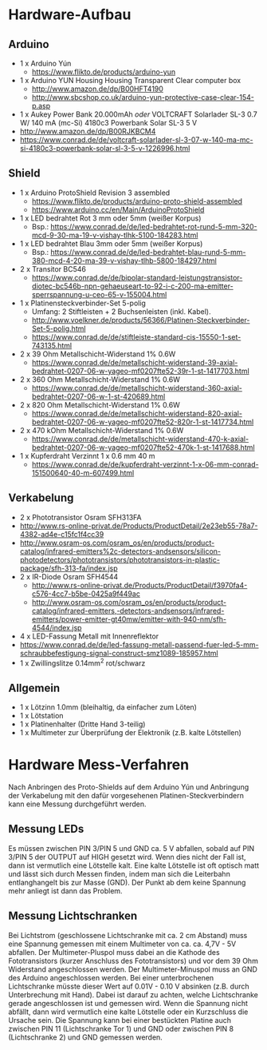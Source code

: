 # Hardware-Aufbau

## Arduino
* 1 x Arduino Yún
	* https://www.flikto.de/products/arduino-yun
* 1 x Arduino YUN Housing Housing Transparent Clear computer box
	* http://www.amazon.de/dp/B00HFT4190
	* http://www.sbcshop.co.uk/arduino-yun-protective-case-clear-154-p.asp
* 1 x Aukey Power Bank 20.000mAh *oder* VOLTCRAFT Solarlader SL-3 0.7 W/ 140 mA (mc-Si) 4180c3 Powerbank Solar SL-3 5 V
 * http://www.amazon.de/dp/B00RJKBCM4
 * https://www.conrad.de/de/voltcraft-solarlader-sl-3-07-w-140-ma-mc-si-4180c3-powerbank-solar-sl-3-5-v-1226996.html

## Shield
*  1 x Arduino ProtoShield Revision 3 assembled
	* https://www.flikto.de/products/arduino-proto-shield-assembled
	* https://www.arduino.cc/en/Main/ArduinoProtoShield
* 1 x LED bedrahtet Rot 3 mm oder 5mm (weißer Korpus)
	* Bsp.: https://www.conrad.de/de/led-bedrahtet-rot-rund-5-mm-320-mcd-9-30-ma-19-v-vishay-tlhk-5100-184283.html
* 1 x LED bedrahtet Blau 3mm oder 5mm (weißer Korpus)
  * Bsp.: https://www.conrad.de/de/led-bedrahtet-blau-rund-5-mm-380-mcd-4-20-ma-39-v-vishay-tlhb-5800-184297.html
* 2 x Transitor BC546
	* https://www.conrad.de/de/bipolar-standard-leistungstransistor-diotec-bc546b-npn-gehaeuseart-to-92-i-c-200-ma-emitter-sperrspannung-u-ceo-65-v-155004.html
* 1 x Platinensteckverbinder-Set 5-polig
 	* Umfang: 2 Stiftleisten + 2 Buchsenleisten (inkl. Kabel).
	* http://www.voelkner.de/products/56366/Platinen-Steckverbinder-Set-5-polig.html
	* https://www.conrad.de/de/stiftleiste-standard-cis-15550-1-set-743135.html
* 2 x 39 Ohm Metallschicht-Widerstand 1% 0.6W
	* https://www.conrad.de/de/metallschicht-widerstand-39-axial-bedrahtet-0207-06-w-yageo-mf0207fte52-39r-1-st-1417703.html
* 2 x 360 Ohm Metallschicht-Widerstand 1% 0.6W
	* https://www.conrad.de/de/metallschicht-widerstand-360-axial-bedrahtet-0207-06-w-1-st-420689.html
* 2 x 820 Ohm Metallschicht-Widerstand 1% 0.6W
	* https://www.conrad.de/de/metallschicht-widerstand-820-axial-bedrahtet-0207-06-w-yageo-mf0207fte52-820r-1-st-1417734.html
* 2 x 470 kOhm Metallschicht-Widerstand 1% 0.6W
	* https://www.conrad.de/de/metallschicht-widerstand-470-k-axial-bedrahtet-0207-06-w-yageo-mf0207fte52-470k-1-st-1417688.html
* 1 x Kupferdraht Verzinnt 1 x 0.6 mm 40 m
	* https://www.conrad.de/de/kupferdraht-verzinnt-1-x-06-mm-conrad-151500640-40-m-607499.html

## Verkabelung
* 2 x Phototransistor Osram SFH313FA
 * http://www.rs-online-privat.de/Products/ProductDetail/2e23eb55-78a7-4382-ad4e-c15fc1f4cc39
 * http://www.osram-os.com/osram_os/en/products/product-catalog/infrared-emitters%2c-detectors-andsensors/silicon-photodetectors/phototransistors/phototransistors-in-plastic-package/sfh-313-fa/index.jsp
* 2 x IR-Diode Osram SFH4544
	* http://www.rs-online-privat.de/Products/ProductDetail/f3970fa4-c576-4cc7-b5be-0425a9f449ac
	* http://www.osram-os.com/osram_os/en/products/product-catalog/infrared-emitters,-detectors-andsensors/infrared-emitters/power-emitter-gt40mw/emitter-with-940-nm/sfh-4544/index.jsp
* 4 x LED-Fassung Metall mit Innenreflektor
 * https://www.conrad.de/de/led-fassung-metall-passend-fuer-led-5-mm-schraubbefestigung-signal-construct-smz1089-185957.html
* 1 x Zwillingslitze 0.14mm<sup>2</sup> rot/schwarz

## Allgemein
* 1 x Lötzinn 1.0mm (bleihaltig, da einfacher zum Löten)
* 1 x Lötstation
* 1 x Platinenhalter (Dritte Hand 3-teilig)
* 1 x Multimeter zur Überprüfung der Elektronik (z.B. kalte Lötstellen)

# Hardware Mess-Verfahren

Nach Anbringen des Proto-Shields auf dem Arduino Yún und Anbringung der Verkabelung mit den dafür vorgesehenen Platinen-Steckverbindern kann eine Messung durchgeführt werden.

## Messung LEDs
Es müssen zwischen PIN 3/PIN 5 und GND ca. 5 V abfallen, sobald auf PIN 3/PIN 5 der OUTPUT auf HIGH gesetzt wird. Wenn dies nicht der Fall ist, dann ist vermutlich eine Lötstelle kalt. Eine kalte Lötstelle ist oft optisch matt und lässt sich durch Messen finden, indem man sich die Leiterbahn entlanghangelt bis zur Masse (GND). Der Punkt ab dem keine Spannung mehr anliegt ist dann das Problem.

## Messung Lichtschranken
Bei Lichtstrom (geschlossene Lichtschranke mit ca. 2 cm Abstand) muss eine Spannung gemessen mit einem Multimeter von ca. ca. 4,7V - 5V abfallen. Der Multimeter-Pluspol muss dabei an die Kathode des Fototransistors (kurzer Anschluss des Fototransistors) und vor dem 39 Ohm Widerstand angeschlossen werden. Der Multimeter-Minuspol muss an GND des Arduino angeschlossen werden. Bei einer unterbrochenen Lichtschranke müsste dieser Wert auf 0.01V - 0.10 V absinken (z.B. durch Unterbrechung mit Hand). Dabei ist darauf zu achten, welche Lichtschranke gerade angeschlossen ist und gemessen wird. Wenn die Spannung nicht abfällt, dann wird vermutlich eine kalte Lötstelle oder ein Kurzschluss die Ursache sein.
Die Spannung kann bei einer bestückten Platine auch zwischen PIN 11 (Lichtschranke Tor 1) und GND oder zwischen PIN 8 (Lichtschranke 2) und GND gemessen werden.
